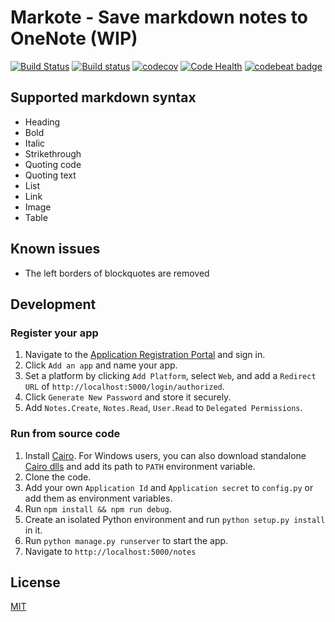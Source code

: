 # Markote - Save markdown notes to OneNote (WIP)
[![Build Status](https://travis-ci.org/Frederick-S/markote.svg?branch=master)](https://travis-ci.org/Frederick-S/markote) [![Build status](https://ci.appveyor.com/api/projects/status/w6f5wr4vn4lublch/branch/master?svg=true)](https://ci.appveyor.com/project/Frederick-S/markote/branch/master) [![codecov](https://codecov.io/gh/Frederick-S/markote/branch/master/graph/badge.svg)](https://codecov.io/gh/Frederick-S/markote) [![Code Health](https://landscape.io/github/Frederick-S/markote/master/landscape.svg?style=flat)](https://landscape.io/github/Frederick-S/markote/master) [![codebeat badge](https://codebeat.co/badges/44e3e0d4-9f45-4828-b840-7b3d03214a53)](https://codebeat.co/projects/github-com-frederick-s-markote-master)

## Supported markdown syntax
* Heading
* Bold
* Italic
* Strikethrough
* Quoting code
* Quoting text
* List
* Link
* Image
* Table

## Known issues
* The left borders of blockquotes are removed

## Development
### Register your app
1. Navigate to the [Application Registration Portal](https://identity.microsoft.com/Landing) and sign in.
2. Click `Add an app` and name your app.
3. Set a platform by clicking `Add Platform`, select `Web`, and add a `Redirect URL` of `http://localhost:5000/login/authorized`.
4. Click `Generate New Password` and store it securely.
5. Add `Notes.Create`, `Notes.Read`, `User.Read` to `Delegated Permissions`.

### Run from source code
1. Install [Cairo](https://cairographics.org/). For Windows users, you can also download standalone [Cairo dlls](https://github.com/preshing/cairo-windows/releases) and add its path to `PATH` environment variable.
2. Clone the code.
3. Add your own `Application Id` and `Application secret` to `config.py` or add them as environment variables.
4. Run `npm install && npm run debug`.
5. Create an isolated Python environment and run `python setup.py install` in it.
6. Run `python manage.py runserver` to start the app.
7. Navigate to `http://localhost:5000/notes`

## License
[MIT](LICENSE)
